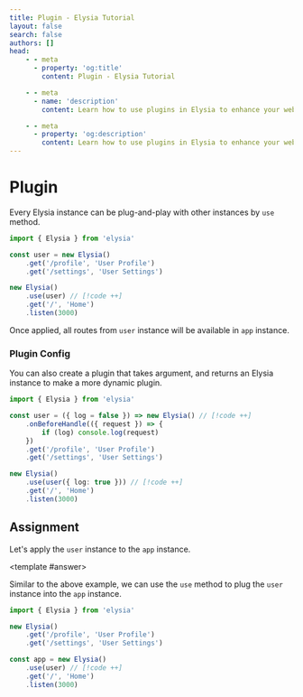 ```yaml
---
title: Plugin - Elysia Tutorial
layout: false
search: false
authors: []
head:
    - - meta
      - property: 'og:title'
        content: Plugin - Elysia Tutorial

    - - meta
      - name: 'description'
        content: Learn how to use plugins in Elysia to enhance your web applications with reusable components and features.

    - - meta
      - property: 'og:description'
        content: Learn how to use plugins in Elysia to enhance your web applications with reusable components and features.
---
```


<script setup lang="ts">
import { Elysia } from 'elysia'

import Editor from '../../../components/xiao/playground/playground.vue'
import DocLink from '../../../components/xiao/doc-link/doc-link.vue'

import { code, testcases } from './data'
</script>

<Editor :code="code" :testcases="testcases">

# Plugin

Every Elysia instance can be plug-and-play with other instances by `use` method.

```typescript
import { Elysia } from 'elysia'

const user = new Elysia()
	.get('/profile', 'User Profile')
	.get('/settings', 'User Settings')

new Elysia()
	.use(user) // [!code ++]
	.get('/', 'Home')
	.listen(3000)
```

Once applied, all routes from `user` instance will be available in `app` instance.

### Plugin Config
You can also create a plugin that takes argument, and returns an Elysia instance to make a more dynamic plugin.

```typescript
import { Elysia } from 'elysia'

const user = ({ log = false }) => new Elysia() // [!code ++]
	.onBeforeHandle(({ request }) => {
		if (log) console.log(request)
	})
	.get('/profile', 'User Profile')
	.get('/settings', 'User Settings')

new Elysia()
	.use(user({ log: true })) // [!code ++]
	.get('/', 'Home')
	.listen(3000)
```

## Assignment

Let's apply the `user` instance to the `app` instance.

<template #answer>

Similar to the above example, we can use the `use` method to plug the `user` instance into the `app` instance.

```typescript
import { Elysia } from 'elysia'

new Elysia()
	.get('/profile', 'User Profile')
	.get('/settings', 'User Settings')

const app = new Elysia()
	.use(user) // [!code ++]
	.get('/', 'Home')
	.listen(3000)
```

</template>

</Editor>
